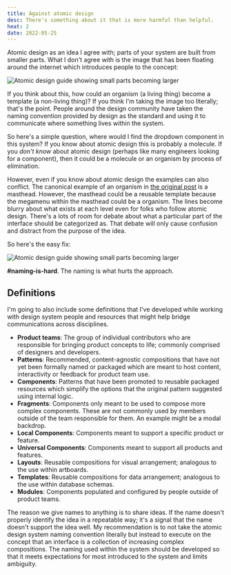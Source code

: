 ```yaml
---
title: Against atomic design
desc: There's something about it that is more harmful than helpful. 
heat: 2
date: 2022-05-25
---
```


Atomic design as an idea I agree with; parts of your system are built from smaller parts. What I don't agree with is the image that has been floating around the internet which introduces people to the concept:

![Atomic design guide showing small parts becoming larger](../images/brad-frost-atomic.png)

If you think about this, how could an organism (a living thing) become a template (a non-living thing)? If you think I'm taking the image too literally; that's the point. People around the design community have taken the naming convention provided by design as the standard and using it to communicate where something lives within the system.

So here's a simple question, where would I find the dropdown component in this system? If you know about atomic design this is probably a molecule. If you _don't know_ about atomic design (perhaps like many engineers looking for a component), then it could be a molecule or an organism by process of elimination.

However, even if you know about atomic design the examples can also conflict. The canonical example of an organism in [the original post](https://bradfrost.com/blog/post/atomic-web-design/) is a masthead. However, the masthead could be a reusable template because the megamenu within the masthead could be a organism. The lines become blurry about what exists at each level even for folks who follow atomic design. There's a lots of room for debate about what a particular part of the interface should be categorized as. That debate will only cause confusion and distract from the purpose of the idea.

So here's the easy fix:

![Atomic design guide showing small parts becoming larger](../images/revised-atomic.png)

**#naming-is-hard**. The naming is what hurts the approach.

## Definitions

I'm going to also include some definitions that I've developed while working with design system people and resources that might help bridge communications across disciplines.

- **Product teams**: The group of individual contributors who are responsible for bringing product concepts to life; commonly comprised of designers and developers.
- **Patterns**: Recommended, content-agnostic compositions that have not yet been formally named or packaged which are meant to host content, interactivity or feedback for product team use.
- **Components**: Patterns that have been promoted to reusable packaged resources which simplify the options that the original pattern suggested using internal logic.
- **Fragments**: Components only meant to be used to compose more complex components. These are not commonly used by members outside of the team responsible for them. An example might be a modal backdrop.
- **Local Components**: Components meant to support a specific product or feature.
- **Universal Components**: Components meant to support all products and features.
- **Layouts**: Reusable compositions for visual arrangement; analogous to the use within artboards.
- **Templates**: Reusable compositions for data arrangement; analogous to the use within database schemas.
- **Modules**: Components populated and configured by people outside of product teams.

The reason we give names to anything is to share ideas. If the name doesn't properly identify the idea in a repeatable way; it's a signal that the name doesn't support the idea well. My recommendation is to not take the atomic design system naming convention literally but instead to execute on the concept that an interface is a collection of increasing complex compositions. The naming used within the system should be developed so that it meets expectations for most introduced to the system and limits ambiguity.